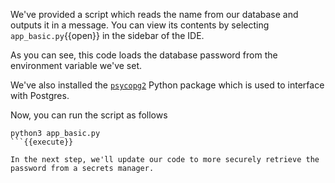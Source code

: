 We've provided a script which reads the name from our database and outputs it in a message. You can view its contents by selecting `app_basic.py`{{open}} in the sidebar of the IDE.

As you can see, this code loads the database password from the environment variable we've set.

We've also installed the [`psycopg2`](https://www.psycopg.org/) Python package which is used to interface with Postgres.

Now, you can run the script as follows
```
python3 app_basic.py
```{{execute}}

In the next step, we'll update our code to more securely retrieve the password from a secrets manager.
